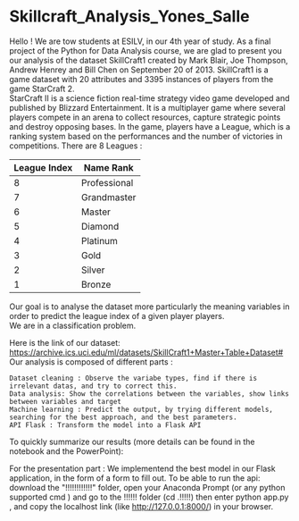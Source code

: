 # Skillcraft_Analysis_Yones_Salle

Hello ! We are tow students at ESILV, in our 4th year of study. 
As a final project of the Python for Data Analysis course, we are glad to present you our analysis of the dataset SkillCraft1 created by Mark Blair, Joe Thompson, Andrew Henrey and Bill Chen on September 20 of 2013.
SkillCraft1 is a game dataset with 20 attributes and 3395 instances of players from the game StarCraft 2.<br>
StarCraft II  is a science fiction real-time strategy video game developed and published by Blizzard Entertainment. It is a multiplayer game where several players compete in an arena to collect resources, capture strategic points and destroy opposing bases.
In the game, players have a League, which is a ranking system based on the performances and the number of victories in competitions. 
There are 8 Leagues : 

League Index | Name Rank 
--- | ---
8| Professional
7|Grandmaster
6|Master
5|Diamond
4 |Platinum 
3 | Gold
2 | Silver 
1 | Bronze 

Our goal is to analyse the dataset more particularly the meaning variables in order to predict the league index of a given player players. <br>
We are in a classification problem.

Here is the link of our dataset: https://archive.ics.uci.edu/ml/datasets/SkillCraft1+Master+Table+Dataset#
Our analysis is composed of different parts : 

    Dataset cleaning : Observe the variabe types, find if there is irrelevant datas, and try to correct this. 
    Data analysis: Show the correlations between the variables, show links between variables and target
    Machine learning : Predict the output, by trying different models, searching for the best approach, and the best parameters.  
    API Flask : Transform the model into a Flask API

To quickly summarize our results (more details can be found in the notebook and the PowerPoint):

For the presentation part : We implementend the best model in our Flask application, in the form of a form to fill out. 
To be able to run the api: download the "!!!!!!!!!!!!" folder, open your Anaconda Prompt (or any python supported cmd ) and go to the !!!!!! folder (cd .\!!!!!) then enter python app.py , and copy the localhost link (like http://127.0.0.1:8000/) in your browser.
